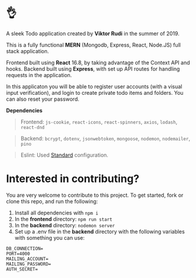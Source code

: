 # 👌

A sleek Todo application created by **Viktor Rudi** in the summer of 2019.

This is a fully functional **MERN** (Mongodb, Express, React, Node.JS) full stack application.

Frontend built using **React** 16.8, by taking advantage of the Context API and hooks.
Backend built using **Express**, with set up API routes for handling requests in the application.

In this applicaton you will be able to register user accounts (with a visual input verification), and login to create private todo items and folders. You can also reset your password.

**Dependencies**

> Frontend: `js-cookie`, `react-icons`, `react-spinners`, `axios`, `lodash`, `react-dnd`

> Backend: `bcrypt`, `dotenv`, `jsonwebtoken`, `mongoose`, `nodemon`, `nodemailer`, `pino`

> Eslint: Used [Standard](https://github.com/standard/eslint-config-standard) configuration.

# Interested in contributing?

You are very welcome to contribute to this project. To get started, fork or clone this repo, and run the following:

1. Install all dependencies with `npm i`
2. In the **frontend** directory: `npm run start`
3. In the **backend** directory: `nodemon server`
4. Set up a .env file in the **backend** directory with the following variables with something you can use:

```
DB_CONNECTION=
PORT=4000
MAILING_ACCOUNT=
MAILING_PASSWORD=
AUTH_SECRET=
```
